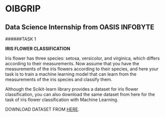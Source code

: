 # OIBGRIP
## Data Science Internship from OASIS INFOBYTE

######TASK 1

**IRIS FLOWER CLASSIFICATION**


Iris flower has three species: setosa, versicolor, and virginica, which differs according to their
measurements. Now assume that you have the measurements of the iris flowers according to
their species, and here your task is to train a machine learning model that can learn from the
measurements of the iris species and classify them.

Although the Scikit-learn library provides a dataset for iris flower classification, you can also
download the same dataset from here for the task of iris flower classification with Machine
Learning. 

DOWNLOAD DATASET FROM [HERE](https://www.kaggle.com/datasets/saurabh00007/iriscsv).

